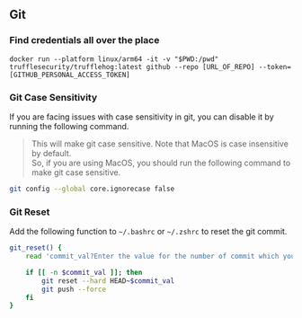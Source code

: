## Git

### Find credentials all over the place
```
docker run --platform linux/arm64 -it -v "$PWD:/pwd" trufflesecurity/trufflehog:latest github --repo [URL_OF_REPO] --token=[GITHUB_PERSONAL_ACCESS_TOKEN]
```

### Git Case Sensitivity
If you are facing issues with case sensitivity in git, you can disable it by running the following command.
> This will make git case sensitive. Note that MacOS is case insensitive by default.  
> So, if you are using MacOS, you should run the following command to make git case sensitive.

```bash
git config --global core.ignorecase false
```

### Git Reset
Add the following function to `~/.bashrc` or `~/.zshrc` to reset the git commit.
```bash
git_reset() {
    read 'commit_val?Enter the value for the number of commit which you want to reset >'

    if [[ -n $commit_val ]]; then
        git reset --hard HEAD~$commit_val
        git push --force
    fi
}
```
